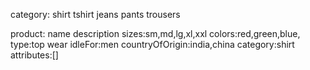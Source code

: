 category:
shirt
tshirt
jeans
pants
trousers

product:
name
description
sizes:sm,md,lg,xl,xxl
colors:red,green,blue,
type:top wear
idleFor:men
countryOfOrigin:india,china
category:shirt
attributes:[]
